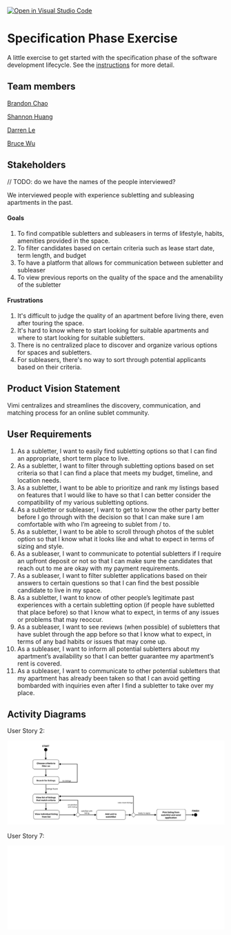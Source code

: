 [![Open in Visual Studio Code](https://classroom.github.com/assets/open-in-vscode-c66648af7eb3fe8bc4f294546bfd86ef473780cde1dea487d3c4ff354943c9ae.svg)](https://classroom.github.com/online_ide?assignment_repo_id=8554139&assignment_repo_type=AssignmentRepo)
# Specification Phase Exercise

A little exercise to get started with the specification phase of the software development lifecycle. See the [instructions](instructions.md) for more detail.

## Team members

[Brandon Chao](https://github.com/Sciao)

[Shannon Huang](https://github.com/shannonh800)

[Darren Le](https://github.com/DarrenLe20)

[Bruce Wu](https://github.com/bxw201)

## Stakeholders

// TODO: do we have the names of the people interviewed?

We interviewed people with experience subletting and subleasing apartments in the past.

#### Goals
1. To find compatible subletters and subleasers in terms of lifestyle, habits, amenities provided in the space.
2. To filter candidates based on certain criteria such as lease start date, term length, and budget
3. To have a platform that allows for communication between subletter and subleaser
4. To view previous reports on the quality of the space and the amenability of the subletter

#### Frustrations
1. It's difficult to judge the quality of an apartment before living there, even after touring the space.
2. It's hard to know where to start looking for suitable apartments and where to start looking for suitable subletters.
3. There is no centralized place to discover and organize various options for spaces and subletters.
4. For subleasers, there's no way to sort through potential applicants based on their criteria.

## Product Vision Statement

Vimi centralizes and streamlines the discovery, communication, and matching process for an online sublet community.

## User Requirements

1. As a subletter, I want to easily find subletting options so that I can find an appropriate, short term place to live.
2. As a subletter, I want to filter through subletting options based on set criteria so that I can find a place that meets my budget, timeline, and location needs.
3. As a subletter, I want to be able to prioritize and rank my listings based on features that I would like to have so that I can better consider the compatibility of my various subletting options.
4. As a subletter or subleaser, I want to get to know the other party better before I go through with the decision so that I can make sure I am comfortable with who I’m agreeing to sublet from / to.
5. As a subletter, I want to be able to scroll through photos of the sublet option so that I know what it looks like and what to expect in terms of sizing and style.
6. As a subleaser, I want to communicate to potential subletters if I require an upfront deposit or not so that I can make sure the candidates that reach out to me are okay with my payment requirements.
7. As a subleaser, I want to filter subletter applications based on their answers to certain questions so that I can find the best possible candidate to live in my space.
8. As a subletter, I want to know of other people’s legitimate past experiences with a certain subletting option (if people have subletted that place before) so that I know what to expect, in terms of any issues or problems that may reoccur.
9. As a subleaser, I want to see reviews (when possible) of subletters that have sublet through the app before so that I know what to expect, in terms of any bad habits or issues that may come up.
10. As a subleaser, I want to inform all potential subletters about my apartment’s availability so that I can better guarantee my apartment’s rent is covered.
11. As a subleaser, I want to communicate to other potential subletters that my apartment has already been taken so that I can avoid getting bombarded with inquiries even after I find a subletter to take over my place.

## Activity Diagrams

User Story 2:

![Activity diagram for User Story 2](./umls/story2.svg)

User Story 7:

![Activity diagram for User Story 7](./umls/story7.svg)
